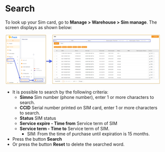 # Search

To look up your Sim card, go to **Manage > Warehouse > Sim manage**.
The screen displays as shown below:

<span style="display:block;text-align:left">![Manage device ](/docs/assets/images/web-english/sim/sim.png)

* It is possible to search by the following criteria:
     * **Simno** Sim number (phone number), enter 1 or more characters to search.
     * **CCID** Serial number printed on SIM card, enter 1 or more characters to search.
     * **Status** SIM status
     * **Service expire - Time from** Service term of SIM
     * **Service term - Time to** Service term of SIM.
       * SIM: From the time of purchase until expiration is 15 months.
* Press the button **Search**
* Or press the button **Reset** to delete the searched word.


